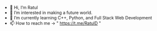 - 👋 Hi, I’m Ratul
- 👀 I’m interested in making a future world. 
- 🌱 I’m currently learning C++, Python, and Full Stack Web Development
- 📫 How to reach me -> " https://t.me/RatulD "

<!---
RatulD2/RatulD2 is a ✨ special ✨ repository because its `README.md` (this file) appears on your GitHub profile.
You can click the Preview link to take a look at your changes.
--->
